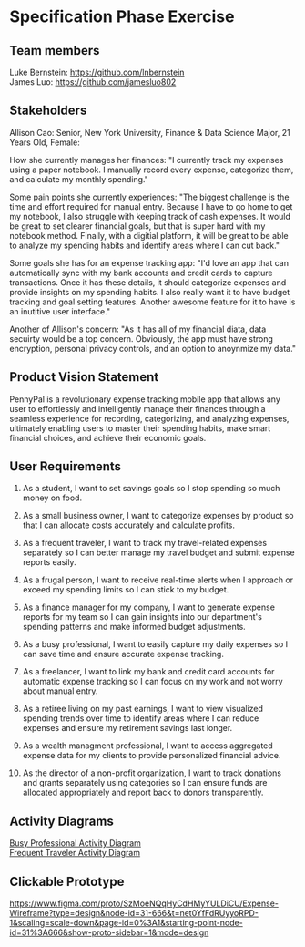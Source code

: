 # Specification Phase Exercise

## Team members

Luke Bernstein: https://github.com/lnbernstein <br>
James Luo: https://github.com/jamesluo802 

## Stakeholders

Allison Cao: Senior, New York University, Finance & Data Science Major, 21 Years Old, Female:

How she currently manages her finances: "I currently track my expenses using a paper notebook. I manually record every expense, categorize them, and calculate my monthly spending."

Some pain points she currently experiences: "The biggest challenge is the time and effort required for manual entry. Because I have to go home to get my notebook, I also struggle with keeping track of cash expenses. It would be great to set clearer financial goals, but that is super hard with my notebook method. Finally, with a digitial platform, it will be great to be able to analyze my spending habits and identify areas where I can cut back."

Some goals she has for an expense tracking app: "I'd love an app that can automatically sync with my bank accounts and credit cards to capture transactions. Once it has these details, it should categorize expenses and provide insights on my spending habits. I also really want it to have budget tracking and goal setting features. Another awesome feature for it to have is an inutitive user interface."

Another of Allison's concern: "As it has all of my financial diata, data secuirty would be a top concern. Obviously, the app must have strong encryption, personal privacy controls, and an option to anoynmize my data."


## Product Vision Statement

PennyPal is a revolutionary expense tracking mobile app that allows any user to effortlessly and intelligently manage their finances through a seamless experience for recording, categorizing, and analyzing expenses, ultimately enabling users to master their spending habits, make smart financial choices, and achieve their economic goals.

## User Requirements

1. As a student, I want to set savings goals so I stop spending so much money on food.

2. As a small business owner, I want to categorize expenses by product so that I can allocate costs accurately and calculate profits. 

3. As a frequent traveler, I want to track my travel-related expenses separately so I can better manage my travel budget and submit expense reports easily.

4. As a frugal person, I want to receive real-time alerts when I approach or exceed my spending limits so I can stick to my budget.

5. As a finance manager for my company, I want to generate expense reports for my team so I can gain insights into our department's spending patterns and make informed budget adjustments.

6. As a busy professional, I want to easily capture my daily expenses so I can save time and ensure accurate expense tracking.

7. As a freelancer, I want to link my bank and credit card accounts for automatic expense tracking so  I can focus on my work and not worry about manual entry.

8. As a retiree living on my past earnings, I want to view visualized spending trends over time to identify areas where I can reduce expenses and ensure my retirement savings last longer.

9. As a wealth managment professional, I want to access aggregated expense data for my clients to provide personalized financial advice.

10. As the director of a non-profit organization, I want to track donations and grants separately using categories so I can ensure funds are allocated appropriately and report back to donors transparently.


## Activity Diagrams

[Busy Professional Activity Diagram](busy_pro_uml.png) <br>
[Frequent Traveler Activity Diagram](traveler.png)

## Clickable Prototype

https://www.figma.com/proto/SzMoeNQqHyCdHMyYULDiCU/Expense-Wireframe?type=design&node-id=31-666&t=net0YfFdRUyyoRPD-1&scaling=scale-down&page-id=0%3A1&starting-point-node-id=31%3A666&show-proto-sidebar=1&mode=design

